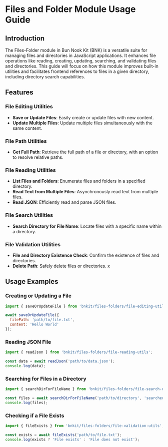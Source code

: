 # Files and Folder Module Usage Guide

## Introduction

The Files-Folder module in Bun Nook Kit (BNK) is a versatile suite for managing files and directories in JavaScript applications. It enhances file operations like reading, creating, updating, searching, and validating files and directories. This guide will focus on how this module improves built-in utilities and facilitates frontend references to files in a given directory, including directory search capabilities.

## Features

### File Editing Utilities

- **Save or Update Files**: Easily create or update files with new content.
- **Update Multiple Files**: Update multiple files simultaneously with the same content.

### File Path Utilities

- **Get Full Path**: Retrieve the full path of a file or directory, with an option to resolve relative paths.

### File Reading Utilities

- **List Files and Folders**: Enumerate files and folders in a specified directory.
- **Read Text from Multiple Files**: Asynchronously read text from multiple files.
- **Read JSON**: Efficiently read and parse JSON files.

### File Search Utilities

- **Search Directory for File Name**: Locate files with a specific name within a directory.

### File Validation Utilities

- **File and Directory Existence Check**: Confirm the existence of files and directories.
- **Delete Path**: Safely delete files or directories.
x
## Usage Examples

### Creating or Updating a File

```javascript
import { saveOrUpdateFile } from 'bnkit/files-folders/file-editing-utils';

await saveOrUpdateFile({
  filePath: 'path/to/file.txt',
  content: 'Hello World'
});
```

### Reading JSON File

```javascript
import { readJson } from 'bnkit/files-folders/file-reading-utils';

const data = await readJson('path/to/data.json');
console.log(data);
```

### Searching for Files in a Directory

```javascript
import { searchDirForFileName } from 'bnkit/files-folders/file-search-utils';

const files = await searchDirForFileName('path/to/directory', 'searchedFileName.txt');
console.log(files);
```

### Checking if a File Exists

```javascript
import { fileExists } from 'bnkit/files-folders/file-validation-utils';

const exists = await fileExists('path/to/file.txt');
console.log(exists ? 'File exists' : 'File does not exist');
```